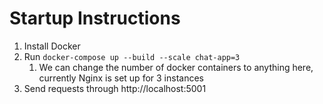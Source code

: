 # Startup Instructions
1. Install Docker
2. Run `docker-compose up --build --scale chat-app=3`
    1. We can change the number of docker containers to anything here, currently Nginx is set up for 3 instances
3. Send requests through http://localhost:5001
